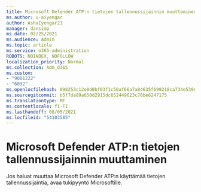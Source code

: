 ```yaml
---
title: Microsoft Defender ATP:n tietojen tallennussijainnin muuttaminen
ms.author: v-aiyengar
author: AshaIyengar21
manager: dansimp
ms.date: 02/25/2021
ms.audience: Admin
ms.topic: article
ms.service: o365-administration
ROBOTS: NOINDEX, NOFOLLOW
localization_priority: Normal
ms.collection: Adm_O365
ms.custom:
- "9001222"
- "6032"
ms.openlocfilehash: 098253c12e0d0bf03f1c50af66a7a84635f699218ca734e53965bcfd55edb930
ms.sourcegitcommit: b5f7da89a650d2915dc652449623c78be6247175
ms.translationtype: MT
ms.contentlocale: fi-FI
ms.lasthandoff: 08/05/2021
ms.locfileid: "54103585"
---
```

# <a name="change-data-storage-location-for-microsoft-defender-atp"></a>Microsoft Defender ATP:n tietojen tallennussijainnin muuttaminen

Jos haluat muuttaa Microsoft Defender ATP:n käyttämää tietojen tallennussijaintia, avaa tukipyyntö Microsoftille.
